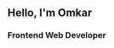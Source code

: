 <!DOCTYPE html>
<html lang="en">
<head>
     <meta charset="UTF-8">
     <meta name="viewport" content="width=device-width, initial-scale=1.0">
     <script src="https://cdn.tailwindcss.com"></script>
</head>
<body>
     <section class="p-3">
          <div>
               <h1 class="text-3xl">Hello, I'm Omkar</h1>
               <h3 class="text-2xl font-semibold">Frontend Web Developer</h3>
          </div>
     </section>
</body>
</html>

